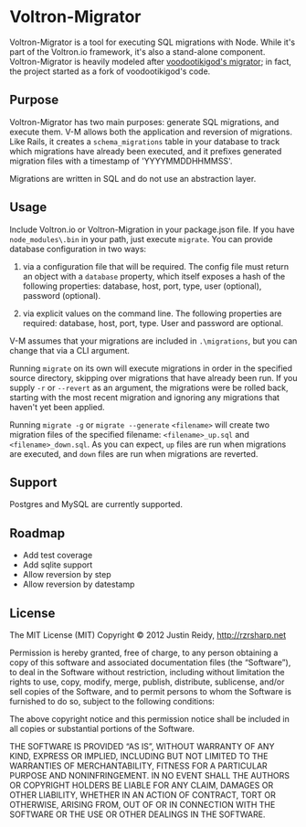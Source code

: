 # Voltron-Migrator

Voltron-Migrator is a tool for executing SQL migrations with Node. While it's
part of the Voltron.io framework, it's also a stand-alone component.
Voltron-Migrator is heavily modeled after
[voodootikigod's migrator](http://github.com/voodootikigod/migrator); in fact,
the project started as a fork of voodootikigod's code.

## Purpose

Voltron-Migrator has two main purposes: generate SQL migrations, and execute them.
V-M allows both the application and reversion of migrations. Like Rails,
it creates a `schema_migrations` table in your database to track which
migrations have already been executed, and it prefixes generated
migration files with a timestamp of 'YYYYMMDDHHMMSS'.

Migrations are written in SQL and do not use an abstraction layer.

## Usage

Include Voltron.io or Voltron-Migration in your package.json file. If you
have `node_modules\.bin` in your path, just execute `migrate`. You can
provide database configuration in two ways:

1. via a configuration file that will be required. The config file must
return an object with a `database` property, which itself exposes a hash
of the following properties: database, host, port, type, user (optional),
password (optional).

2. via explicit values on the command line. The following properties
are required: database, host, port, type. User and password are optional.

V-M assumes that your migrations are included in `.\migrations`, but you
can change that via a CLI argument.

Running `migrate` on its own will execute migrations in order in the specified
source directory, skipping over migrations that have already been run. If
you supply `-r` or `--revert` as an argument, the migrations were be rolled back,
starting with the most recent migration and ignoring any migrations that
haven't yet been applied.

Running `migrate -g` or `migrate --generate` `<filename>` will create two
migration files of the specified filename: `<filename>_up.sql` and
`<filename>_down.sql`. As you can expect, `up` files are run when migrations
are executed, and `down` files are run when migrations are reverted.

## Support

Postgres and MySQL are currently supported.

## Roadmap

* Add test coverage
* Add sqlite support
* Allow reversion by step
* Allow reversion by datestamp

## License
The MIT License (MIT)
Copyright © 2012 Justin Reidy, http://rzrsharp.net

Permission is hereby granted, free of charge, to any person obtaining a copy
of this software and associated documentation files (the “Software”), to deal
in the Software without restriction, including without limitation the rights
to use, copy, modify, merge, publish, distribute, sublicense, and/or sell
copies of the Software, and to permit persons to whom the Software is
furnished to do so, subject to the following conditions:

The above copyright notice and this permission notice shall be included in
all copies or substantial portions of the Software.

THE SOFTWARE IS PROVIDED “AS IS”, WITHOUT WARRANTY OF ANY KIND, EXPRESS OR
IMPLIED, INCLUDING BUT NOT LIMITED TO THE WARRANTIES OF MERCHANTABILITY,
FITNESS FOR A PARTICULAR PURPOSE AND NONINFRINGEMENT. IN NO EVENT SHALL THE
AUTHORS OR COPYRIGHT HOLDERS BE LIABLE FOR ANY CLAIM, DAMAGES OR OTHER
LIABILITY, WHETHER IN AN ACTION OF CONTRACT, TORT OR OTHERWISE, ARISING FROM,
OUT OF OR IN CONNECTION WITH THE SOFTWARE OR THE USE OR OTHER DEALINGS IN
THE SOFTWARE.
